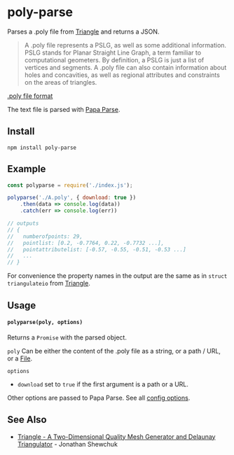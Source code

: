 # poly-parse

Parses a .poly file from [Triangle](https://www.cs.cmu.edu/~quake/triangle.html) and returns a JSON.

> A .poly file represents a PSLG, as well as some additional information. PSLG stands for Planar Straight Line Graph, a term familiar to computational geometers. By definition, a PSLG is just a list of vertices and segments. A .poly file can also contain information about holes and concavities, as well as regional attributes and constraints on the areas of triangles.

[.poly file format](https://www.cs.cmu.edu/~quake/triangle.poly.html)

The text file is parsed with [Papa Parse](https://www.npmjs.com/package/papaparse).

## Install
```
npm install poly-parse
```

## Example
```js
const polyparse = require('./index.js');

polyparse('./A.poly', { download: true })
	.then(data => console.log(data))
	.catch(err => console.log(err))

// outputs
// {
//   numberofpoints: 29,
//   pointlist: [0.2, -0.7764, 0.22, -0.7732 ...],
// 	 pointattributelist: [-0.57, -0.55, -0.51, -0.53 ...]
//   ...
// }
```

For convenience the property names in the output are the same as in `struct triangulateio` from [Triangle](https://www.cs.cmu.edu/~quake/triangle.html).


## Usage

#### `polyparse(poly, options)`

Returns a `Promise` with the parsed object.

`poly` Can be either the content of the .poly file as a string, or a path / URL, or a [File](https://developer.mozilla.org/en-US/docs/Web/API/File). 

`options`
- `download` set to `true` if the first argument is a path or a URL.

Other options are passed to Papa Parse. See all [config options](https://www.papaparse.com/docs#config).


## See Also

- [Triangle - A Two-Dimensional Quality Mesh Generator and Delaunay Triangulator](https://www.cs.cmu.edu/~quake/triangle.html) - Jonathan Shewchuk

